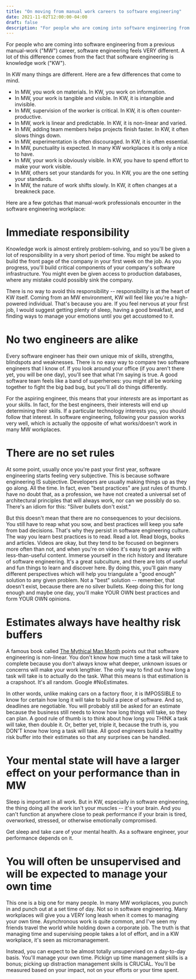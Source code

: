 ```yaml
---
title: "On moving from manual work careers to software engineering"
date: 2021-11-02T12:00:00-04:00
draft: false
description: "For people who are coming into software engineering from a previous manual-work career, software engineering feels VERY different. A lot of this difference comes from the fact that software engineering is knowledge work."
---
```


For people who are coming into software engineering from a previous manual-work ("MW") career, software engineering feels VERY different. A lot of this difference comes from the fact that software engineering is knowledge work ("KW").

In KW many things are different. Here are a few differences that come to mind.

- In MW, you work on materials. In KW, you work on information.
- In MW, your work is tangible and visible. In KW, it is intangible and invisible.
- In MW, supervision of the worker is critical. In KW, it is often counter-productive.
- In MW, work is linear and predictable. In KW, it is non-linear and varied.
- In MW, adding team members helps projects finish faster. In KW, it often slows things down.
- In MW, experimentation is often discouraged. In KW, it is often essential.
- In MW, punctuality is expected. In many KW workplaces it is only a nice to have.
- In MW, your work is obviously visible. In KW, you have to spend effort to make your work visible.
- In MW, others set your standards for you. In KW, you are the one setting your standards.
- In MW, the nature of work shifts slowly. In KW, it often changes at a breakneck pace.

Here are a few gotchas that manual-work professionals encounter in the software engineering workplace:

# Immediate responsibility

Knowledge work is almost entirely problem-solving, and so you'll be given a lot of responsibility in a very short period of time. You might be asked to build the front page of the company in your first week on the job. As you progress, you'll build critical components of your company's software infrastructure. You might even be given access to production databases, where any mistake could possibly sink the company.

There is no way to avoid this responsibility -- responsibility is at the heart of KW itself. Coming from an MW environment, KW will feel like you're a high-powered individual. That's because you are. If you feel nervous at your first job, I would suggest getting plenty of sleep, having a good breakfast, and finding ways to manage your emotions until you get accustomed to it.

# No two engineers are alike

Every software engineer has their own unique mix of skills, strengths, blindspots and weaknesses. There is no easy way to compare two software engineers that I know of. If you look around your office (if you aren't there yet, you will be one day), you'll see that what I'm saying is true. A good software team feels like a band of superheroes: you might all be working together to fight the big bad bug, but you'll all do things differently.

For the aspiring engineer, this means that your _interests_ are as important as your skills. In fact, for the best engineers, their interests will end up determining their skills. If a particular technology interests you, you should follow that interest. In software engineering, following your passion works very well, which is actually the opposite of what works/doesn't work in many MW workplaces.

# There are no set rules

At some point, usually once you're past your first year, software engineering starts feeling very subjective. This is because software engineering IS subjective. Developers are usually making things up as they go along. All the time. In fact, even "best practices" are just rules of thumb. I have no doubt that, as a profession, we have not created a universal set of architectural principles that will always work, nor can we possibly do so. There's an idiom for this: "Silver bullets don't exist."

But this doesn't mean that there are no consequences to your decisions. You still have to reap what you sow, and best practices will keep you safe from bad decisions. That's why they persist in software engineering culture. The way you learn best practices is to read. Read a lot. Read blogs, books and articles. Videos are okay, but they tend to be focused on beginners more often than not, and when you're on video it's easy to get away with less-than-useful content. Immerse yourself in the rich history and literature of software engineering. It's a great subculture, and there are lots of useful and fun things to learn and discover here. By doing this, you'll gain many different perspectives which will help you triangulate a "good enough" solution to any given problem. Not a "best" solution -- remember, that doesn't exist, because there are no silver bullets. Keep doing this for long enough and maybe one day, you'll make YOUR OWN best practices and form YOUR OWN opinions.

# Estimates always have healthy risk buffers

A famous book called [The Mythical Man Month](https://en.wikipedia.org/wiki/The_Mythical_Man-Month) points out that software engineering is non-linear. You don't know how much time a task will take to complete because you don't always know what deeper, unknown issues or concerns will make your work lengthier. The only way to find out how long a task will take is to actually do the task. What this means is that estimation is a crapshoot. It's all random. Google #NoEstimates.

In other words, unlike making cars on a factory floor, it is IMPOSSIBLE to know for certain how long it will take to build a piece of software. And so, deadlines are negotiable. You will probably still be asked for an estimate because the business still needs to know how long things will take, so they can plan. A good rule of thumb is to think about how long you THINK a task will take, then double it. Or, better yet, triple it, because the truth is, you DON'T know how long a task will take. All good engineers build a healthy risk buffer into their estimates so that any surprises can be handled.

# Your mental state will have a larger effect on your performance than in MW

Sleep is important in all work. But in KW, especially in software engineering, the thing doing all the work isn't your muscles -- it's your brain. And you can't function at anywhere close to peak performance if your brain is tired, overworked, stressed, or otherwise emotionally compromised.

Get sleep and take care of your mental health. As a software engineer, your performance depends on it.

# You will often be unsupervised and will be expected to manage your own time

This one is a big one for many people. In many MW workplaces, you punch in and punch out at a set time of day. Not so in software engineering. Many workplaces will give you a VERY long leash when it comes to managing your own time. Asynchronous work is quite common, and I've seen my friends travel the world while holding down a corporate job. The truth is that managing time and supervising people takes a lot of effort, and in a KW workplace, it's seen as micromanagement.

Instead, you can expect to be almost totally unsupervised on a day-to-day basis. You'll manage your own time. Pickign up time management skills is a bonus; picking up distraction management skills is CRUCIAL. You'll be measured based on your impact, not on your efforts or your time spent.
